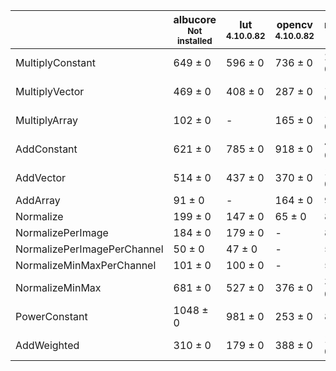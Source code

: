 |                           |albucore<br><small>Not installed</small>|lut<br><small>4.10.0.82</small>|opencv<br><small>4.10.0.82</small>|numpy<br><small>1.24.4</small>|torchvision<br><small>0.18.1+rocm6.0</small>|
|---------------------------|----------------------------------------|-------------------------------|----------------------------------|------------------------------|--------------------------------------------|
|MultiplyConstant           |649 ± 0                                 |596 ± 0                        |736 ± 0                           |270 ± 0                       |204 ± 0                                     |
|MultiplyVector             |469 ± 0                                 |408 ± 0                        |287 ± 0                           |159 ± 0                       |111 ± 0                                     |
|MultiplyArray              |102 ± 0                                 |-                              |165 ± 0                           |122 ± 0                       |63 ± 0                                      |
|AddConstant                |621 ± 0                                 |785 ± 0                        |918 ± 0                           |414 ± 0                       |321 ± 0                                     |
|AddVector                  |514 ± 0                                 |437 ± 0                        |370 ± 0                           |143 ± 0                       |133 ± 0                                     |
|AddArray                   |91 ± 0                                  |-                              |164 ± 0                           |97 ± 0                        |71 ± 0                                      |
|Normalize                  |199 ± 0                                 |147 ± 0                        |65 ± 0                            |86 ± 0                        |147 ± 0                                     |
|NormalizePerImage          |184 ± 0                                 |179 ± 0                        |-                                 |81 ± 0                        |83 ± 0                                      |
|NormalizePerImagePerChannel|50 ± 0                                  |47 ± 0                         |-                                 |57 ± 0                        |73 ± 0                                      |
|NormalizeMinMaxPerChannel  |101 ± 0                                 |100 ± 0                        |-                                 |59 ± 0                        |83 ± 0                                      |
|NormalizeMinMax            |681 ± 0                                 |527 ± 0                        |376 ± 0                           |329 ± 0                       |243 ± 0                                     |
|PowerConstant              |1048 ± 0                                |981 ± 0                        |253 ± 0                           |87 ± 0                        |105 ± 0                                     |
|AddWeighted                |310 ± 0                                 |179 ± 0                        |388 ± 0                           |180 ± 0                       |145 ± 0                                     |
